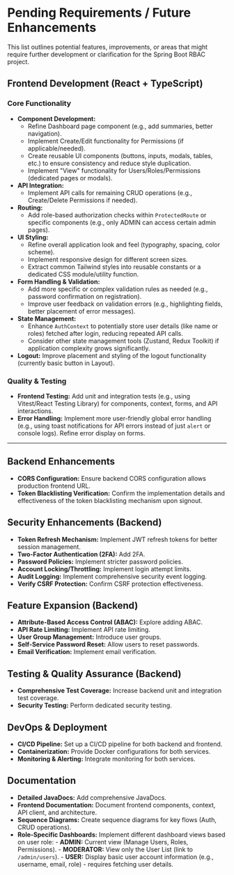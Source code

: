 # Pending Requirements / Future Enhancements

This list outlines potential features, improvements, or areas that might require further development or clarification for the Spring Boot RBAC project.

## Frontend Development (React + TypeScript)

### Core Functionality
- **Component Development:**
    - Refine Dashboard page component (e.g., add summaries, better navigation).
    - Implement Create/Edit functionality for Permissions (if applicable/needed).
    - Create reusable UI components (buttons, inputs, modals, tables, etc.) to ensure consistency and reduce style duplication.
    - Implement "View" functionality for Users/Roles/Permissions (dedicated pages or modals).
- **API Integration:**
    - Implement API calls for remaining CRUD operations (e.g., Create/Delete Permissions if needed).
- **Routing:**
    - Add role-based authorization checks within `ProtectedRoute` or specific components (e.g., only ADMIN can access certain admin pages).
- **UI Styling:**
    - Refine overall application look and feel (typography, spacing, color scheme).
    - Implement responsive design for different screen sizes.
    - Extract common Tailwind styles into reusable constants or a dedicated CSS module/utility function.
- **Form Handling & Validation:**
    - Add more specific or complex validation rules as needed (e.g., password confirmation on registration).
    - Improve user feedback on validation errors (e.g., highlighting fields, better placement of error messages).
- **State Management:**
    - Enhance `AuthContext` to potentially store user details (like name or roles) fetched after login, reducing repeated API calls.
    - Consider other state management tools (Zustand, Redux Toolkit) if application complexity grows significantly.
- **Logout:** Improve placement and styling of the logout functionality (currently basic button in Layout).

### Quality & Testing
- **Frontend Testing:** Add unit and integration tests (e.g., using Vitest/React Testing Library) for components, context, forms, and API interactions.
- **Error Handling:** Implement more user-friendly global error handling (e.g., using toast notifications for API errors instead of just `alert` or console logs). Refine error display on forms.

---

## Backend Enhancements
- **CORS Configuration:** Ensure backend CORS configuration allows production frontend URL.
- **Token Blacklisting Verification:** Confirm the implementation details and effectiveness of the token blacklisting mechanism upon signout.

## Security Enhancements (Backend)
- **Token Refresh Mechanism:** Implement JWT refresh tokens for better session management.
- **Two-Factor Authentication (2FA):** Add 2FA.
- **Password Policies:** Implement stricter password policies.
- **Account Locking/Throttling:** Implement login attempt limits.
- **Audit Logging:** Implement comprehensive security event logging.
- **Verify CSRF Protection:** Confirm CSRF protection effectiveness.

## Feature Expansion (Backend)
- **Attribute-Based Access Control (ABAC):** Explore adding ABAC.
- **API Rate Limiting:** Implement API rate limiting.
- **User Group Management:** Introduce user groups.
- **Self-Service Password Reset:** Allow users to reset passwords.
- **Email Verification:** Implement email verification.

## Testing & Quality Assurance (Backend)
- **Comprehensive Test Coverage:** Increase backend unit and integration test coverage.
- **Security Testing:** Perform dedicated security testing.

## DevOps & Deployment
- **CI/CD Pipeline:** Set up a CI/CD pipeline for both backend and frontend.
- **Containerization:** Provide Docker configurations for both services.
- **Monitoring & Alerting:** Integrate monitoring for both services.

## Documentation
- **Detailed JavaDocs:** Add comprehensive JavaDocs.
- **Frontend Documentation:** Document frontend components, context, API client, and architecture.
- **Sequence Diagrams:** Create sequence diagrams for key flows (Auth, CRUD operations).
- **Role-Specific Dashboards:** Implement different dashboard views based on user role:
        - **ADMIN:** Current view (Manage Users, Roles, Permissions).
        - **MODERATOR:** View only the User List (link to `/admin/users`).
        - **USER:** Display basic user account information (e.g., username, email, role) - requires fetching user details.